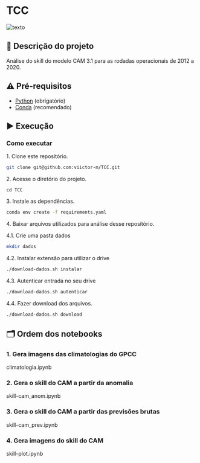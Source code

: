 # TCC

![texto](https://img.shields.io/static/v1?label=linguagem&message=python&color=green&style=flat-square "linguagem")

## :scroll: Descrição do projeto

Análise do skill do modelo CAM 3.1 para as rodadas operacionais de 2012 a 2020.
	

## :warning: Pré-requisitos

- [Python](https://www.python.org/) (obrigatório)
- [Conda](https://docs.conda.io/en/latest/) (recomendado)


## :arrow_forward: Execução

### Como executar

1\. Clone este repositório.

```bash
git clone git@github.com:viictor-m/TCC.git
```

2\. Acesse o diretório do projeto.
```
cd TCC
```

3\. Instale as dependências.

```bash
conda env create -f requirements.yaml
```

4\. Baixar arquivos utilizados para análise desse repositório.

   4.1\. Crie uma pasta dados
```bash
mkdir dados
```

   4.2\. Instalar extensão para utilizar o drive
```bash
./download-dados.sh instalar
```
   4.3\. Autenticar entrada no seu drive
```bash
./download-dados.sh autenticar
```
   4.4\. Fazer download dos arquivos.
```bash
./download-dados.sh download
```

## :card_index_dividers: Ordem dos notebooks
### 1. Gera imagens das climatologias do GPCC
climatologia.ipynb

### 2. Gera o skill do CAM a partir da anomalia
skill-cam_anom.ipynb

### 3. Gera o skill do CAM a partir das previsões brutas
skill-cam_prev.ipynb

### 4. Gera imagens do skill do CAM
skill-plot.ipynb
